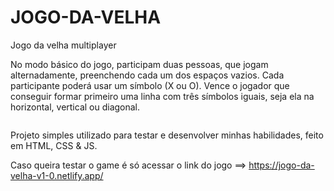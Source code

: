 # JOGO-DA-VELHA
Jogo da velha multiplayer

No modo básico do jogo, participam duas pessoas, que jogam alternadamente, preenchendo cada um dos espaços vazios. Cada participante poderá usar um símbolo (X ou O). Vence o jogador que conseguir formar primeiro uma linha com três símbolos iguais, seja ela na horizontal, vertical ou diagonal.

 <img src="http://www.meanlook.org/wp-content/uploads/2016/11/tictactoe_2.gif" alt="">
 
 Projeto simples utilizado para testar e desenvolver minhas habilidades, feito em HTML, CSS & JS.

 Caso queira testar o game é só acessar o link do jogo ==> https://jogo-da-velha-v1-0.netlify.app/

